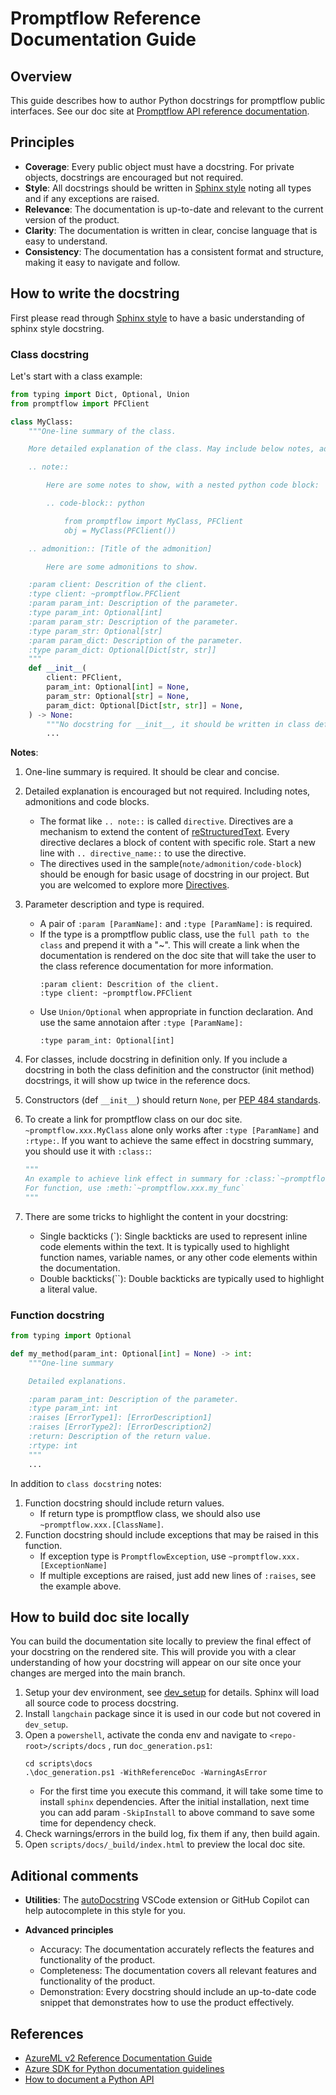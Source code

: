 # Promptflow Reference Documentation Guide

## Overview

This guide describes how to author Python docstrings for promptflow public interfaces. See our doc site at [Promptflow API reference documentation](https://microsoft.github.io/promptflow/reference/python-library-reference/promptflow.html).

## Principles

- **Coverage**: Every public object must have a docstring. For private objects, docstrings are encouraged but not required.
- **Style**: All docstrings should be written in [Sphinx style](https://sphinx-rtd-tutorial.readthedocs.io/en/latest/docstrings.html#the-sphinx-docstring-format) noting all types and if any exceptions are raised.
- **Relevance**: The documentation is up-to-date and relevant to the current version of the product.
- **Clarity**: The documentation is written in clear, concise language that is easy to understand.
- **Consistency**: The documentation has a consistent format and structure, making it easy to navigate and follow.


## How to write the docstring

First please read through [Sphinx style](https://sphinx-rtd-tutorial.readthedocs.io/en/latest/docstrings.html#the-sphinx-docstring-format) to have a basic understanding of sphinx style docstring.


### Class docstring

Let's start with a class example:
```python
from typing import Dict, Optional, Union
from promptflow import PFClient

class MyClass:
    """One-line summary of the class.

    More detailed explanation of the class. May include below notes, admonitions, code blocks.

    .. note::

        Here are some notes to show, with a nested python code block:

        .. code-block:: python

            from promptflow import MyClass, PFClient
            obj = MyClass(PFClient())

    .. admonition:: [Title of the admonition]

        Here are some admonitions to show.

    :param client: Descrition of the client.
    :type client: ~promptflow.PFClient
    :param param_int: Description of the parameter.
    :type param_int: Optional[int]
    :param param_str: Description of the parameter.
    :type param_str: Optional[str]
    :param param_dict: Description of the parameter.
    :type param_dict: Optional[Dict[str, str]]
    """
    def __init__(
        client: PFClient,
        param_int: Optional[int] = None,
        param_str: Optional[str] = None,
        param_dict: Optional[Dict[str, str]] = None,
    ) -> None:
        """No docstring for __init__, it should be written in class definition above."""
        ...


```

**Notes**:

1. One-line summary is required. It should be clear and concise.
2. Detailed explanation is encouraged but not required. Including notes, admonitions and code blocks.
    - The format like `.. note::` is called `directive`. Directives are a mechanism to extend the content of [reStructuredText](https://docutils.sourceforge.io/rst.html). Every directive declares a block of content with specific role. Start a new line with `.. directive_name::` to use the directive. 
    - The directives used in the sample(`note/admonition/code-block`) should be enough for basic usage of docstring in our project. But you are welcomed to explore more [Directives](https://www.sphinx-doc.org/en/master/usage/restructuredtext/directives.html#specific-admonitions).
3. Parameter description and type is required.
    - A pair of `:param [ParamName]:` and `:type [ParamName]:` is required.
    - If the type is a promptflow public class, use the `full path to the class` and prepend it with a "~". This will create a link when the documentation is rendered on the doc site that will take the user to the class reference documentation for more information.
        ```text
        :param client: Descrition of the client.
        :type client: ~promptflow.PFClient
        ```
    - Use `Union/Optional` when appropriate in function declaration. And use the same annotaion after `:type [ParamName]:`
        ```text
        :type param_int: Optional[int]
        ```
4. For classes, include docstring in definition only. If you include a docstring in both the class definition and the constructor (init method) docstrings, it will show up twice in the reference docs.
5. Constructors (def `__init__`) should return `None`, per [PEP 484 standards](https://peps.python.org/pep-0484/#the-meaning-of-annotations).
6. To create a link for promptflow class on our doc site. `~promptflow.xxx.MyClass` alone only works after `:type [ParamName]` and `:rtype:`. If you want to achieve the same effect in docstring summary, you should use it with `:class:`:
     ```python
     """
     An example to achieve link effect in summary for :class:`~promptflow.xxx.MyClass`
     For function, use :meth:`~promptflow.xxx.my_func`
     """
     ```

7. There are some tricks to highlight the content in your docstring:
    - Single backticks (`): Single backticks are used to represent inline code elements within the text. It is typically used to highlight function names, variable names, or any other code elements within the documentation.
    - Double backticks(``): Double backticks are typically used to highlight a literal value.


### Function docstring

```python
from typing import Optional

def my_method(param_int: Optional[int] = None) -> int:
    """One-line summary

    Detailed explanations.

    :param param_int: Description of the parameter.
    :type param_int: int
    :raises [ErrorType1]: [ErrorDescription1]
    :raises [ErrorType2]: [ErrorDescription2]
    :return: Description of the return value.
    :rtype: int
    """
    ...
```

In addition to `class docstring` notes:

1. Function docstring should include return values.
    - If return type is promptflow class, we should also use `~promptflow.xxx.[ClassName]`.
2. Function docstring should include exceptions that may be raised in this function.
    - If exception type is `PromptflowException`, use `~promptflow.xxx.[ExceptionName]`
    - If multiple exceptions are raised, just add new lines of `:raises`, see the example above.


## How to build doc site locally

You can build the documentation site locally to preview the final effect of your docstring on the rendered site. This will provide you with a clear understanding of how your docstring will appear on our site once your changes are merged into the main branch.

1. Setup your dev environment, see [dev_setup](./dev_setup.md) for details. Sphinx will load all source code to process docstring.
2. Install `langchain` package since it is used in our code but not covered in `dev_setup`.
3. Open a `powershell`, activate the conda env and navigate to `<repo-root>/scripts/docs` , run `doc_generation.ps1`:
    ```pwsh
    cd scripts\docs
    .\doc_generation.ps1 -WithReferenceDoc -WarningAsError
    ```
    - For the first time you execute this command, it will take some time to install `sphinx` dependencies. After the initial installation, next time you can add param `-SkipInstall` to above command to save some time for dependency check.
4. Check warnings/errors in the build log, fix them if any, then build again.
5. Open `scripts/docs/_build/index.html` to preview the local doc site.

## Aditional comments

- **Utilities**: The [autoDocstring](https://marketplace.visualstudio.com/items?itemName=njpwerner.autodocstring) VSCode extension or GitHub Copilot can help autocomplete in this style for you.

- **Advanced principles**
  - Accuracy: The documentation accurately reflects the features and functionality of the product.
  - Completeness: The documentation covers all relevant features and functionality of the product.
  - Demonstration: Every docstring should include an up-to-date code snippet that demonstrates how to use the product effectively.



## References

- [AzureML v2 Reference Documentation Guide](https://github.com/Azure/azure-sdk-for-python/blob/main/sdk/ml/azure-ai-ml/documentation_guidelines.md)
- [Azure SDK for Python documentation guidelines](https://azure.github.io/azure-sdk/python_documentation.html#docstrings)
- [How to document a Python API](https://review.learn.microsoft.com/en-us/help/onboard/admin/reference/python/documenting-api?branch=main)